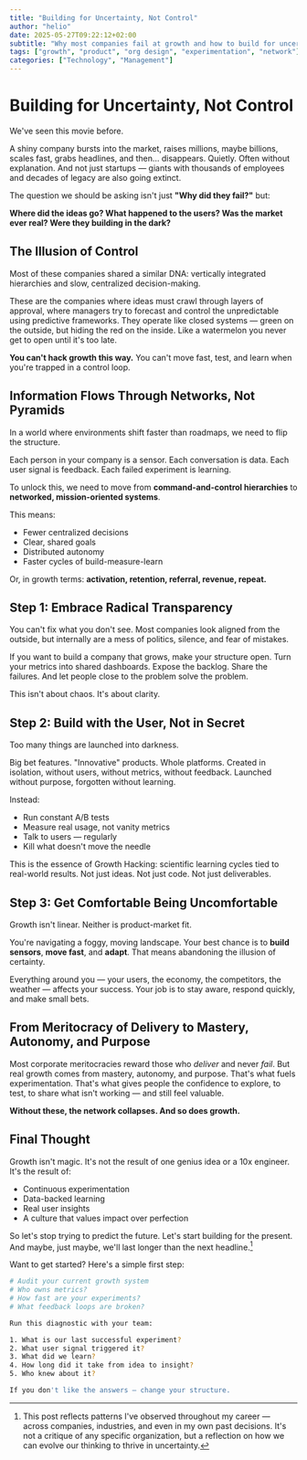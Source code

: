 ```yaml
---
title: "Building for Uncertainty, Not Control"
author: "helio"
date: 2025-05-27T09:22:12+02:00
subtitle: "Why most companies fail at growth and how to build for uncertainty using networked structures and scientific experimentation."
tags: ["growth", "product", "org design", "experimentation", "network"]
categories: ["Technology", "Management"]
---
```


# Building for Uncertainty, Not Control

We've seen this movie before.

A shiny company bursts into the market, raises millions, maybe billions, scales fast, grabs headlines, and then… disappears. Quietly. Often without explanation. And not just startups — giants with thousands of employees and decades of legacy are also going extinct.

The question we should be asking isn't just **"Why did they fail?"** but:

**Where did the ideas go?
What happened to the users?
Was the market ever real?
Were they building in the dark?**

## The Illusion of Control

Most of these companies shared a similar DNA: vertically integrated hierarchies and slow, centralized decision-making.

These are the companies where ideas must crawl through layers of approval, where managers try to forecast and control the unpredictable using predictive frameworks. They operate like closed systems — green on the outside, but hiding the red on the inside. Like a watermelon you never get to open until it's too late.

**You can't hack growth this way.**
You can't move fast, test, and learn when you're trapped in a control loop.

## Information Flows Through Networks, Not Pyramids

In a world where environments shift faster than roadmaps, we need to flip the structure.

Each person in your company is a sensor.
Each conversation is data.
Each user signal is feedback.
Each failed experiment is learning.

To unlock this, we need to move from **command-and-control hierarchies** to **networked, mission-oriented systems**.

This means:

- Fewer centralized decisions
- Clear, shared goals
- Distributed autonomy
- Faster cycles of build-measure-learn

Or, in growth terms: **activation, retention, referral, revenue, repeat.**

## Step 1: Embrace Radical Transparency

You can't fix what you don't see. Most companies look aligned from the outside, but internally are a mess of politics, silence, and fear of mistakes.

If you want to build a company that grows, make your structure open. Turn your metrics into shared dashboards. Expose the backlog. Share the failures. And let people close to the problem solve the problem.

This isn't about chaos. It's about clarity.

## Step 2: Build with the User, Not in Secret

Too many things are launched into darkness.

Big bet features. "Innovative" products. Whole platforms. Created in isolation, without users, without metrics, without feedback.
Launched without purpose, forgotten without learning.

Instead:

- Run constant A/B tests
- Measure real usage, not vanity metrics
- Talk to users — regularly
- Kill what doesn't move the needle

This is the essence of Growth Hacking: scientific learning cycles tied to real-world results. Not just ideas. Not just code. Not just deliverables.

## Step 3: Get Comfortable Being Uncomfortable

Growth isn't linear. Neither is product-market fit.

You're navigating a foggy, moving landscape. Your best chance is to **build sensors**, **move fast**, and **adapt**. That means abandoning the illusion of certainty.

Everything around you — your users, the economy, the competitors, the weather — affects your success. Your job is to stay aware, respond quickly, and make small bets.

## From Meritocracy of Delivery to Mastery, Autonomy, and Purpose

Most corporate meritocracies reward those who _deliver_ and never _fail_.
But real growth comes from mastery, autonomy, and purpose. That's what fuels experimentation. That's what gives people the confidence to explore, to test, to share what isn't working — and still feel valuable.

**Without these, the network collapses. And so does growth.**

## Final Thought

Growth isn't magic. It's not the result of one genius idea or a 10x engineer. It's the result of:

- Continuous experimentation
- Data-backed learning
- Real user insights
- A culture that values impact over perfection

So let's stop trying to predict the future.
Let's start building for the present.
And maybe, just maybe, we'll last longer than the next headline.[^1]

Want to get started? Here's a simple first step:

```bash
# Audit your current growth system
# Who owns metrics?
# How fast are your experiments?
# What feedback loops are broken?

Run this diagnostic with your team:

1. What is our last successful experiment?
2. What user signal triggered it?
3. What did we learn?
4. How long did it take from idea to insight?
5. Who knew about it?

If you don't like the answers — change your structure.
```

[^1]: This post reflects patterns I've observed throughout my career — across companies, industries, and even in my own past decisions. It's not a critique of any specific organization, but a reflection on how we can evolve our thinking to thrive in uncertainty.
